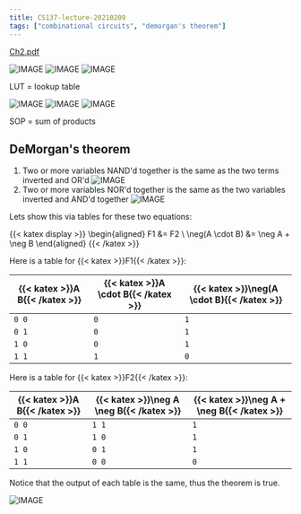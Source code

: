 ```yaml
---
title: CS137-lecture-20210209
tags: ["combinational circuits", "demorgan's theorem"]
---
```


[Ch2.pdf](/notes/DFEA51F2817D8DD2110D2009F41EE8C1.pdf)

![IMAGE](/notes/0BB7BF15462F1731858C34F5597D4783.jpg)
![IMAGE](/notes/6DB7B9093DE250B84B5C79B01004406C.jpg)
![IMAGE](/notes/58FB08A50873B958C3520E957E1C8917.jpg)

LUT = lookup table

![IMAGE](/notes/DADA5D949FD6865985C40B6A27B9E676.jpg)
![IMAGE](/notes/8BBF1E54EF14E96276A36C49C6479561.jpg)
![IMAGE](/notes/8633BED6F201EDACBF134AD05999B237.jpg)

SOP = sum of products

## DeMorgan's theorem

1. Two or more variables NAND'd together is the same as the two terms inverted and OR'd
  ![IMAGE](/notes/F45D8D67B9A16097EAB95AA7715C7D15.jpg)
2. Two or more variables NOR'd together is the same as the two variables inverted and AND'd together
  ![IMAGE](/notes/7F4B5C051EDA81E5B28FCF41A138E1C0.jpg)

Lets show this via tables for these two equations:

{{< katex display >}}
\begin{aligned}
  F1 &= F2 \\
  \neg(A \cdot B) &= \neg A + \neg B
\end{aligned}
{{< /katex >}}

Here is a table for {{< katex >}}F1{{< /katex >}}:

{{< katex >}}A B{{< /katex >}} | {{< katex >}}A \cdot B{{< /katex >}} | {{< katex >}}\neg(A \cdot B){{< /katex >}}
--- | --- | ---
`0 0` | `0` | `1`
`0 1` | `0` | `1`
`1 0` | `0` | `1`
`1 1` | `1` | `0`

Here is a table for {{< katex >}}F2{{< /katex >}}:

{{< katex >}}A B{{< /katex >}} | {{< katex >}}\neg A \neg B{{< /katex >}} | {{< katex >}}\neg A + \neg B{{< /katex >}}
--- | --- | ---
`0 0` | `1 1` | `1`
`0 1` | `1 0` | `1`
`1 0` | `0 1` | `1`
`1 1` | `0 0` | `0`

Notice that the output of each table is the same, thus the theorem is true.

![IMAGE](/notes/32D0F7C14863E605A255276B794EAA0C.jpg)
